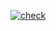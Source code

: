 [![check](https://github.com/kakarotmark/docker_check/actions/workflows/docker.yml/badge.svg)](https://github.com/kakarotmark/docker_check/actions/workflows/docker.yml)
